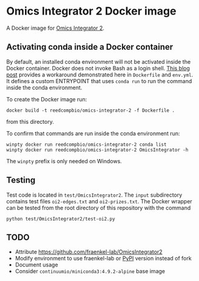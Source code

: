 # Omics Integrator 2 Docker image

A Docker image for [Omics Integrator 2](https://github.com/fraenkel-lab/OmicsIntegrator2).

## Activating conda inside a Docker container

By default, an installed conda environment will not be activated inside the Docker container.
Docker does not invoke Bash as a login shell.
[This blog post](https://pythonspeed.com/articles/activate-conda-dockerfile/) provides a workaround demonstrated here in `Dockerfile` and `env.yml`.
It defines a custom ENTRYPOINT that uses `conda run` to run the command inside the conda environment.

To create the Docker image run:
```
docker build -t reedcompbio/omics-integrator-2 -f Dockerfile .
```
from this directory.

To confirm that commands are run inside the conda environment run:
```
winpty docker run reedcompbio/omics-integrator-2 conda list
winpty docker run reedcompbio/omics-integrator-2 OmicsIntegrator -h
```
The `winpty` prefix is only needed on Windows.

## Testing
Test code is located in `test/OmicsIntegrator2`.
The `input` subdirectory contains test files `oi2-edges.txt` and `oi2-prizes.txt`.
The Docker wrapper can be tested from the root directory of this repository with the command
```
python test/OmicsIntegrator2/test-oi2.py
```

## TODO
- Attribute https://github.com/fraenkel-lab/OmicsIntegrator2
- Modify environment to use fraenkel-lab or [PyPI](https://pypi.org/project/OmicsIntegrator/) version instead of fork
- Document usage
- Consider `continuumio/miniconda3:4.9.2-alpine` base image